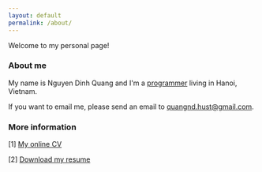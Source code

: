 ```yaml
---
layout: default
permalink: /about/
---
```


Welcome to my personal page!

### About me

My name is Nguyen Dinh Quang and I'm a [programmer](https://github.com/qndev) living in Hanoi, Vietnam.

If you want to email me, please send an email to [quangnd.hust@gmail.com](mailto:quangnd.hust@gmail.com).

### More information

[1] [My online CV](https://qndev.github.io/cv/)

[2] [Download my resume](https://qndev.github.io/resources/NGUYEN_DINH_QUANG_06-12-2020.pdf)
